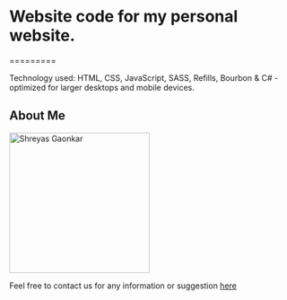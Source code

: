 # Website code for my personal website.
=========

Technology used: HTML, CSS, JavaScript, SASS, Refills, Bourbon & C# - optimized for larger desktops and mobile devices. 

## About Me

<img src="http://beta.shreyasg.com/images/srg.png" width="250" alt="Shreyas Gaonkar">

Feel free to contact us for any information or suggestion [here](mailto:shreyas.gaonkar@yahoo.com)
